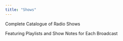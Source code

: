 ```yaml
---
title: "Shows"
---
```

Complete Catalogue of Radio Shows

Featuring Playlists and Show Notes for Each Broadcast

